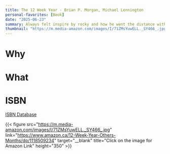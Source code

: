 ```yaml
---
title: The 12 Week Year - Brian P. Morgan, Michael Lennington
personal-favorites: [Book]
date: "2025-06-23"
summary: Always felt inspire by rocky and how he went the distance with the world champion in just 5-6 weeks. It made me realize that life can truly change in a few weeks with the right plan, and this book is one hell of a plan.
thumbnail: "https://m.media-amazon.com/images/I/71ZMsYuwELL._SY466_.jpg"
---
```

# Why

# What

# ISBN
[ISBN Database](https://isbndb.com/book/9781118509234)

{{< figure src="https://m.media-amazon.com/images/I/71ZMsYuwELL._SY466_.jpg" link="https://www.amazon.ca/12-Week-Year-Others-Months/dp/1118509234" target="__blank" title="Click on the image for Amazon Link" height="350" >}}
